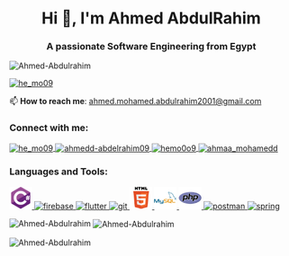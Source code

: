 <h1 align="center">Hi 👋, I'm Ahmed AbdulRahim</h1>
<h3 align="center">A passionate Software Engineering from Egypt</h3>

<p align="left">
  <img src="https://komarev.com/ghpvc/?username=Ahmed-Abdulrahim&label=Profile%20views&color=0e75b6&style=flat" alt="Ahmed-Abdulrahim" />
</p>



<p align="left">
  <a href="https://twitter.com/he_mo09" target="blank">
    <img src="https://img.shields.io/twitter/follow/he_mo09?logo=twitter&style=for-the-badge" alt="he_mo09" />
  </a>
</p>

📫 **How to reach me**: [ahmed.mohamed.abdulrahim2001@gmail.com](mailto:ahmed.mohamed.abdulrahim2001@gmail.com)



<h3 align="left">Connect with me:</h3>
<p align="left">
  <a href="https://twitter.com/he_mo09" target="blank">
    <img align="center" src="https://raw.githubusercontent.com/rahuldkjain/github-profile-readme-generator/master/src/images/icons/Social/twitter.svg" alt="he_mo09" height="30" width="40" />
  </a>
  <a href="https://linkedin.com/in/ahmedd-abdelrahim09" target="blank">
    <img align="center" src="https://raw.githubusercontent.com/rahuldkjain/github-profile-readme-generator/master/src/images/icons/Social/linked-in-alt.svg" alt="ahmedd-abdelrahim09" height="30" width="40" />
  </a>
  <a href="https://fb.com/hemo0o9" target="blank">
    <img align="center" src="https://raw.githubusercontent.com/rahuldkjain/github-profile-readme-generator/master/src/images/icons/Social/facebook.svg" alt="hemo0o9" height="30" width="40" />
  </a>
  <a href="https://instagram.com/ahmaa_mohamedd" target="blank">
    <img align="center" src="https://raw.githubusercontent.com/rahuldkjain/github-profile-readme-generator/master/src/images/icons/Social/instagram.svg" alt="ahmaa_mohamedd" height="30" width="40" />
  </a>
</p>

<h3 align="left">Languages and Tools:</h3>
<p align="left">
  <!-- نفس الأدوات بتاعتك تفضل زي ما هي -->
  <a href="https://www.w3schools.com/cs/" target="_blank" rel="noreferrer">
    <img src="https://raw.githubusercontent.com/devicons/devicon/master/icons/csharp/csharp-original.svg" alt="csharp" width="40" height="40" />
  </a>
  <a href="https://firebase.google.com/" target="_blank" rel="noreferrer">
    <img src="https://www.vectorlogo.zone/logos/firebase/firebase-icon.svg" alt="firebase" width="40" height="40" />
  </a>
  <a href="https://flutter.dev" target="_blank" rel="noreferrer">
    <img src="https://www.vectorlogo.zone/logos/flutterio/flutterio-icon.svg" alt="flutter" width="40" height="40" />
  </a>
  <a href="https://git-scm.com/" target="_blank" rel="noreferrer">
    <img src="https://www.vectorlogo.zone/logos/git-scm/git-scm-icon.svg" alt="git" width="40" height="40" />
  </a>
  <a href="https://www.w3.org/html/" target="_blank" rel="noreferrer">
    <img src="https://raw.githubusercontent.com/devicons/devicon/master/icons/html5/html5-original-wordmark.svg" alt="html5" width="40" height="40" />
  </a>
  <a href="https://www.mysql.com/" target="_blank" rel="noreferrer">
    <img src="https://raw.githubusercontent.com/devicons/devicon/master/icons/mysql/mysql-original-wordmark.svg" alt="mysql" width="40" height="40" />
  </a>
  <a href="https://www.php.net" target="_blank" rel="noreferrer">
    <img src="https://raw.githubusercontent.com/devicons/devicon/master/icons/php/php-original.svg" alt="php" width="40" height="40" />
  </a>
  <a href="https://postman.com" target="_blank" rel="noreferrer">
    <img src="https://www.vectorlogo.zone/logos/getpostman/getpostman-icon.svg" alt="postman" width="40" height="40" />
  </a>
  <a href="https://spring.io/" target="_blank" rel="noreferrer">
    <img src="https://www.vectorlogo.zone/logos/springio/springio-icon.svg" alt="spring" width="40" height="40" />
  </a>
</p>

<p>
  <img align="left" src="https://github-readme-stats.vercel.app/api/top-langs?username=Ahmed-Abdulrahim&show_icons=true&locale=en&layout=compact" alt="Ahmed-Abdulrahim" />
</p>

<p>
  &nbsp;<img align="center" src="https://github-readme-stats.vercel.app/api?username=Ahmed-Abdulrahim&show_icons=true&locale=en" alt="Ahmed-Abdulrahim" />
</p>

<p>
  <img align="center" src="https://github-readme-streak-stats.herokuapp.com/?user=Ahmed-Abdulrahim&" alt="Ahmed-Abdulrahim" />
</p>





